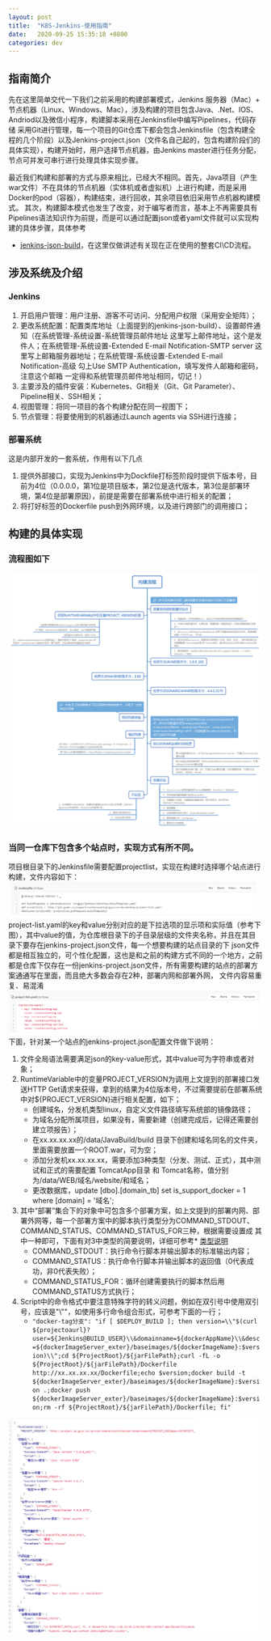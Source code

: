 ```yaml
---
layout: post
title:  "K8S-Jenkins-使用指南"
date:   2020-09-25 15:35:18 +0800
categories: dev
---
```


## 指南简介
先在这里简单交代一下我们之前采用的构建部署模式，Jenkins 服务器（Mac）+ 节点机器（Linux、Windows、Mac），涉及构建的项目包含Java、.Net、IOS、Andriod以及微信小程序，构建脚本采用在Jenkinsfile中编写Pipelines，代码存储
采用Git进行管理，每一个项目的Git仓库下都会包含Jenkinsfile（包含构建全程的几个阶段）以及Jenkins-project.json（文件名自己起的，包含构建阶段们的具体实现），构建开始时，用户选择节点机器，由Jenkins master进行任务分配，
节点可并发可串行进行处理具体实现步骤。

最近我们构建和部署的方式与原来相比，已经大不相同。首先，Java项目（产生war文件）不在具体的节点机器（实体机或者虚拟机）上进行构建，而是采用Docker的pod（容器），构建结束，进行回收，其余项目依旧采用节点机器构建模式。
其次，构建脚本模式也发生了改变，对于编写者而言，基本上不再需要具有Pipelines语法知识作为前提，而是可以通过配置json或者yaml文件就可以实现构建的具体步骤，具体参考
* [jenkins-json-build](http://git.gyyx.cn/lib/cn-gyyx-jenkins-libraries.git)，在这里仅做讲述有关现在正在使用的整套CI\CD流程。

## 涉及系统及介绍

### Jenkins
1. 开启用户管理：用户注册、游客不可访问、分配用户权限（采用安全矩阵）；
2. 更改系统配置：配置类库地址（上面提到的jenkins-json-build）、设置邮件通知（在系统管理-系统设置-系统管理员邮件地址 这里写上邮件地址，这个是发件人；在系统管理-系统设置-Extended E-mail Notification-SMTP server 这里写上邮箱服务器地址；在系统管理-系统设置-Extended E-mail Notification-高级 勾上Use SMTP Authentication，填写发件人邮箱和密码，注意这个邮箱 一定得和系统管理员邮件地址相同，切记！）
3. 主要涉及的插件安装：Kubernetes、Git相关（Git、Git Parameter）、Pipeline相关、SSH相关；
4. 视图管理：将同一项目的各个构建分配在同一视图下；
5. 节点管理：将要使用到的机器通过Launch agents via SSH进行连接；

### 部署系统
这是内部开发的一套系统，作用有以下几点
1. 提供外部接口，实现为Jenkins中为Dockfile打标签阶段时提供下版本号，目前为4位（0.0.0.0，第1位是项目版本，第2位是迭代版本，第3位是部署环境，第4位是部署原因），前提是需要在部署系统中进行相关的配置；
2. 将打好标签的Dockerfile push到外网环境，以及进行跨部门的调用接口；


## 构建的具体实现

### 流程图如下
![Docker项目](/static/2020-09/Dockerbuild.png)

### 当同一仓库下包含多个站点时，实现方式有所不同。
项目根目录下的Jenkinsfile需要配置projectlist，实现在构建时选择哪个站点进行构建，文件内容如下：
![Jenkinsfile](/static/2020-09/Jenkinsfile.png)
project-list.yaml的key和value分别对应的是下拉选项的显示项和实际值（参考下图），其中value的值，为仓库根目录下的子目录层级的文件夹名称，并且在其目录下要存在jenkins-project.json文件，每一个想要构建的站点目录的下
json文件都是相互独立的，可个性化配置，这也是和之前的构建方式不同的一个地方，之前都是仓库下仅存在一份jenkins-project.json文件，所有需要构建的站点的部署方案通通写在里面，而且绝大多数会存在2种，部署内网和部署外网，
文件内容易重复、易混淆
![project-list](/static/2020-09/project-list.png)
下面，针对某一个站点的jenkins-project.json配置文件做下说明：  
1. 文件全局语法需要满足json的key-value形式，其中value可为字符串或者对象；  
2. RuntimeVariable中的变量PROJECT_VERSION为调用上文提到的部署接口发送HTTP Get请求来获得，拿到的结果为4位版本号，不过需要提前在部署系统中对${PROJECT_VERSION}进行相关配置，如下；  
   * 创建域名，分发机类型linux，自定义文件路径填写系统部的镜像路径；  
   * 为域名分配所属项目，如果没有，需要新建（创建完成后，记得还需要创建立项报告）；  
   * 在xx.xx.xx.xx的/data/JavaBuild/build 目录下创建和域名同名的文件夹，里面需要放置一个ROOT.war，可为空；  
   * 添加分发机xx.xx.xx.xx，需要添加3种类型（分发、测试、正式），其中测试和正式的需要配置 TomcatApp目录 和 Tomcat名称，值分别为/data/WEB/域名/website/和域名；  
   * 更改数据库，update [dbo].[domain_tb] set is_support_docker = 1 where [domain] = '域名';  
3. 其中“部署”集合下的对象中可包含多个部署方案，如上文提到的部署内网、部署外网等，每一个部署方案中的脚本执行类型分为COMMAND_STDOUT、COMMAND_STATUS、COMMAND_STATUS_FOR三种，根据需要设置成
其中一种即可，下面有对3中类型的简要说明，详细可参考* [类型说明](https://github.com/sunweisheng/jenkins-json-build#Json%E6%96%87%E6%A1%A3%E6%A0%BC%E5%BC%8F%E5%8F%8A%E8%BF%90%E8%A1%8C%E6%96%B9%E5%BC%8F)  
   * COMMAND_STDOUT：执行命令行脚本并输出脚本的标准输出内容；  
   * COMMAND_STATUS：执行命令行脚本并输出脚本的返回值（0代表成功，非0代表失败）；  
   * COMMAND_STATUS_FOR：循环创建需要执行的脚本然后用COMMAND_STATUS方式执行；  
4. Script中的命令格式中要注意特殊字符的转义问题，例如在双引号中使用双引号，应该是"\\""，如使用多行命令组合形式，可参考下面的一行；  
   * `"docker-tag分支": "if [ $DEPLOY_BUILD ]; then version=\\"$(curl ${projectoaurl}?user=${Jenkins@BUILD_USER}\\&domainname=${dockerAppName}\\&desc=${dockerImageServer_exter}/baseimages/${dockerImageName}:$version)\\";cd ${ProjectRoot}/${jarFilePath};curl -fL -o ${ProjectRoot}/${jarFilePath}/Dockerfile http://xx.xx.xx.xx/Dockerfile;echo $version;docker build -t ${dockerImageServer_exter}/baseimages/${dockerImageName}:$version .;docker push ${dockerImageServer_exter}/baseimages/${dockerImageName}:$version;rm -rf ${ProjectRoot}/${jarFilePath}/Dockerfile; fi"`

![jenkins-project](/static/2020-09/jenkins-project.png)






